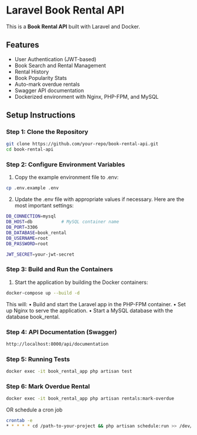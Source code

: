 # Laravel Book Rental API

This is a **Book Rental API** built with Laravel and Docker.

## Features

- User Authentication (JWT-based)
- Book Search and Rental Management
- Rental History
- Book Popularity Stats
- Auto-mark overdue rentals
- Swagger API documentation
- Dockerized environment with Nginx, PHP-FPM, and MySQL

## Setup Instructions

### Step 1: Clone the Repository

```bash
git clone https://github.com/your-repo/book-rental-api.git
cd book-rental-api
```

###  Step 2: Configure Environment Variables

1. Copy the example environment file to .env:
```bash
cp .env.example .env
```

2. Update the .env file with appropriate values if necessary. Here are the most important settings:
```bash
DB_CONNECTION=mysql
DB_HOST=db           # MySQL container name
DB_PORT=3306
DB_DATABASE=book_rental
DB_USERNAME=root
DB_PASSWORD=root

JWT_SECRET=your-jwt-secret
```

### Step 3: Build and Run the Containers
1.	Start the application by building the Docker containers:
```bash
docker-compose up --build -d
```

This will:
	•	Build and start the Laravel app in the PHP-FPM container.
	•	Set up Nginx to serve the application.
	•	Start a MySQL database with the database book_rental.

### Step 4: API Documentation (Swagger)
```bash
http://localhost:8000/api/documentation
```

### Step 5: Running Tests
```bash
docker exec -it book_rental_app php artisan test
```

### Step 6: Mark Overdue Rental
```bash
docker exec -it book_rental_app php artisan rentals:mark-overdue
```

OR schedule a cron job

```bash
crontab -e
* * * * * cd /path-to-your-project && php artisan schedule:run >> /dev/null 2>&1
```